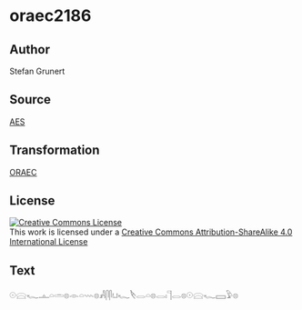 # oraec2186

## Author

Stefan Grunert

## Source

[AES](https://github.com/simondschweitzer/aes)

## Transformation

[ORAEC](https://oraec.github.io/)

## License

<a rel="license" href="http://creativecommons.org/licenses/by-sa/4.0/"><img alt="Creative Commons License" style="border-width:0" src="https://i.creativecommons.org/l/by-sa/4.0/88x31.png" /></a><br />This work is licensed under a <a rel="license" href="http://creativecommons.org/licenses/by-sa/4.0/">Creative Commons Attribution-ShareAlike 4.0 International License</a>

## Text

𓇳𓈍𓆑𓊵𓏏𓏛𓊖𓁹𓏏𓇠𓊖𓀻𓋴𓋴𓂓𓆑𓌸𓂋𓏏𓊖𓂋𓏤𓊹𓂋𓊖𓇳𓈍𓆑𓈙𓅱𓊖<br>
